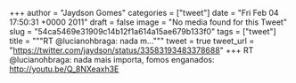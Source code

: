 
+++
author = "Jaydson Gomes"
categories = ["tweet"]
date = "Fri Feb 04 17:50:31 +0000 2011"
draft = false
image = "No media found for this Tweet"
slug = "54ca5469e31909c14b12f1a614a15ae679b133f0"
tags = ["tweet"]
title = """RT @lucianohbraga: nada m..."""
tweet = true
tweet_url = "https://twitter.com/jaydson/status/33583193483378688"
+++
RT @lucianohbraga: nada mais importa, fomos enganados: http://youtu.be/Q_8NXeaxh3E
